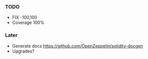 ### TODO

- FIX -100,100
- Coverage 100%

### Later
- Generate docs https://github.com/OpenZeppelin/solidity-docgen
- Upgrades?
